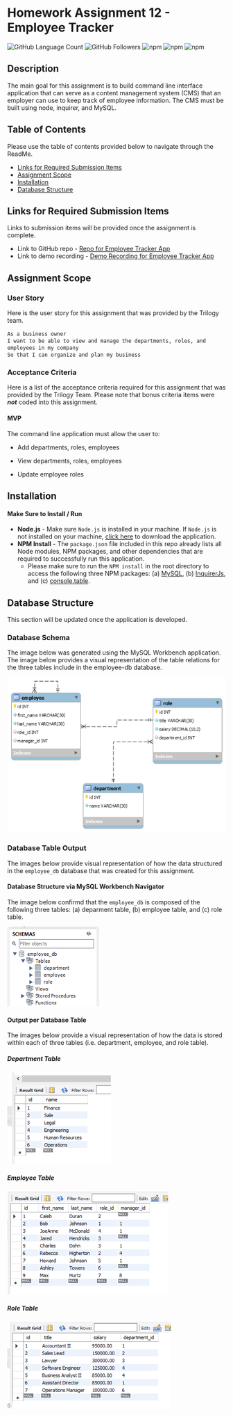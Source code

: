 # Homework Assignment 12 - Employee Tracker

![GitHub Language Count](https://img.shields.io/github/languages/count/KEDuran/Employee_Tracker?label=Languages%20Used&logo=GitHub)
![GitHub Followers](https://img.shields.io/github/followers/KEDuran?color=orange&label=Followers&logo=GitHub)
![npm](https://img.shields.io/npm/v/mysql?color=yellow&logo=mysql&logoColor=white)
![npm](https://img.shields.io/npm/v/inquirer?color=green&label=Inquirer&logo=NPM&logoColor=white)
![npm](https://img.shields.io/npm/v/console.table?color=pink&label=Console.table&logo=NPM&logoColor=white)

## Description

The main goal for this assignment is to build command line interface application that can serve as a content management system (CMS) that an employer can use to keep track of employee information. The CMS must be built using node, inquirer, and MySQL.

## Table of Contents

Please use the table of contents provided below to navigate through the ReadMe.

- [Links for Required Submission Items](#links-for-required-submission-items)
- [Assignment Scope](#assignment-scope)
- [Installation](#installation)
- [Database Structure](#database-structure)

## Links for Required Submission Items

Links to submission items will be provided once the assignment is complete.

- Link to GitHub repo - [Repo for Employee Tracker App](https://github.com/KEDuran/Employee_Tracker)
- Link to demo recording - [Demo Recording for Employee Tracker App](https://drive.google.com/file/d/1gSf12LetxqePv8bzVFGV7ntLeab2MXNR/view?usp=sharing)

## Assignment Scope

### User Story

Here is the user story for this assignment that was provided by the Trilogy team.

```
As a business owner
I want to be able to view and manage the departments, roles, and employees in my company
So that I can organize and plan my business
```

### Acceptance Criteria

Here is a list of the acceptance criteria required for this assignment that was provided by the Trilogy Team. Please note that bonus criteria items were **_not_** coded into this assignment.

#### MVP

The command line application must allow the user to:

- Add departments, roles, employees

- View departments, roles, employees

- Update employee roles

## Installation

#### Make Sure to Install / Run

- **Node.js** - Make sure `Node.js` is installed in your machine. If `Node.js` is not installed on your machine, [click here](https://nodejs.org/en/) to download the application.
- **NPM Install** - The `package.json` file included in this repo already lists all Node modules, NPM packages, and other dependencies that are required to successfully run this application.
  - Please make sure to run the `NPM install` in the root directory to access the following three NPM packages: (a) [MySQL](https://www.npmjs.com/package/mysql), (b) [InquirerJs](https://www.npmjs.com/package/inquirer/v/0.2.3), and (c) [console.table](https://www.npmjs.com/package/console.table).

## Database Structure

This section will be updated once the application is developed.

### Database Schema

The image below was generated using the MySQL Workbench application. The image below provides a visual representation of the table relations for the three tables include in the employee-db database.

![Employee Database Schema](images/employeeDBSchema.png)

### Database Table Output

The images below provide visual representation of how the data structured in the `employee_db` database that was created for this assignment.

#### Database Structure via MySQL Workbench Navigator

The image below confirmd that the `employee_db` is composed of the following three tables: (a) deparment table, (b) employee table, and (c) role table.

![Database Tables](images/dbTOC.png)

#### Output per Database Table

The images below provide a visual representation of how the data is stored within each of three tables (i.e. department, employee, and role table).

##### Department Table

![Department Table](images/departmentTable.png)

##### Employee Table

![Employee Table](images/employeeTable.png)

##### Role Table

![Role Table](images/roleTable.png)
